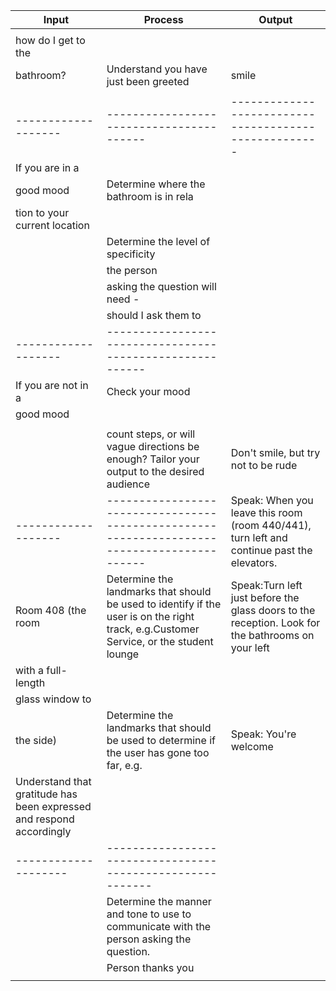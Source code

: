 
|Input              |Process                                 |Output                                               |
|-------------------|----------------------------------------|-----------------------------------------------------|
|                   |                                        |                                          |
|how do I get to the|
 bathroom?          |Understand you have just been greeted   |smile                                         
|                   |                                        |                                          |                                                                           
|-------------------|----------------------------------------|-----------------------------------------------------|                                                                                                                    
|If you are in a
| good mood         | Determine where the bathroom is in rela|                                                     |                            
|                      tion to your current location          
|                   | Determine the level of specificity     | 
|                   | the person                             |                                                     |
|                   | asking the question will need -        |
|                   | should I ask them to                   |                                                     |           
|-------------------|---------------------------------------------------------
|If you are not in a|Check your mood
 good mood          |
|                   |
|                   |count steps, or will vague directions be enough? Tailor your output to the desired audience|Don't smile, but try not to be rude
|-------------------|-------------------------------------------------------------------------------------------|Speak: When you leave this room (room 440/441), turn left and continue past the elevators.                  
|Room 408 (the room | Determine the landmarks that should be used to identify if the user is on the right track, e.g.Customer Service, or the student lounge|Speak:Turn left just before the glass doors to the reception. Look for the bathrooms on your left
| with a full-length|
| glass window to   |
| the  side)        |Determine the landmarks that should be used to determine if the user has gone too far, e.g.|Speak: You're welcome
Understand that gratitude has been expressed and respond accordingly|       
--------------------|----------------------------------------------------------|
|                   |Determine the manner and tone to use to communicate with the person asking the question.                                                           
|                   |Person thanks you
|                   |
